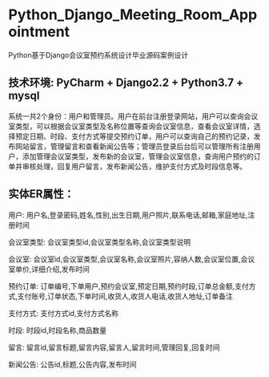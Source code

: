 # Python_Django_Meeting_Room_Appointment
Python基于Django会议室预约系统设计毕业源码案例设计

## 技术环境: PyCharm + Django2.2 + Python3.7 + mysql

  系统一共2个身份：用户和管理员。用户在前台注册登录网站，用户可以查询会议室类型，可以根据会议室类型及名称位置等查询会议室信息，查看会议室详情，选择预定日期、时段、支付方式等提交预约订单，用户可以查询自己的预约记录，发布网站留言，管理留言和查看新闻公告等；管理员登录后台后可以管理所有注册用户，添加管理会议室类型，发布新的会议室，管理会议室信息，查询用户预约的订单并审核处理，回复用户留言，发布新闻公告，维护支付方式及时段信息等。

## 实体ER属性：
用户: 用户名,登录密码,姓名,性别,出生日期,用户照片,联系电话,邮箱,家庭地址,注册时间

会议室类型: 会议室类型id,会议室类型名称,会议室类型说明

会议室: 会议室id,会议室类型,会议室名称,会议室照片,容纳人数,会议室位置,会议室单价,详细介绍,发布时间

预约订单: 订单编号,下单用户,预约会议室,预定日期,预约时段,订单总金额,支付方式,支付账号,订单状态,下单时间,收货人,收货人电话,收货人地址,订单备注

支付方式: 支付方式id,支付方式名称

时段: 时段id,时段名称,商品数量

留言: 留言id,留言标题,留言内容,留言人,留言时间,管理回复,回复时间

新闻公告: 公告id,标题,公告内容,发布时间
